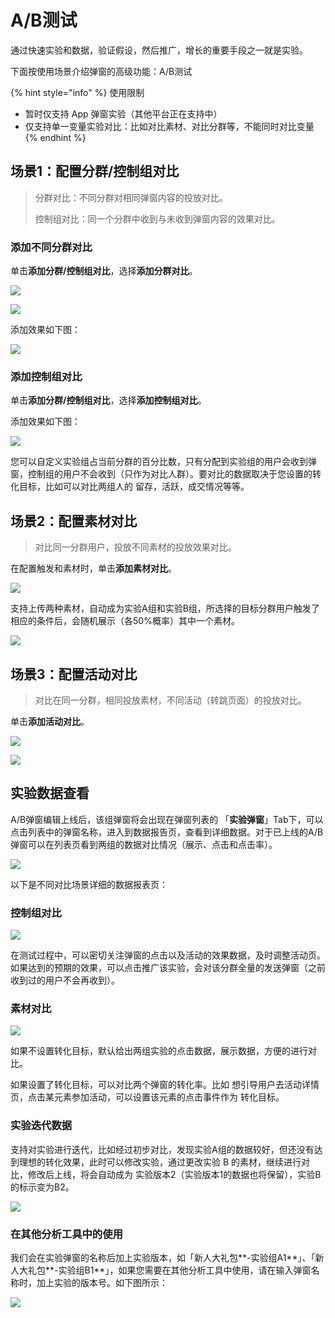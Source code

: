 # A/B测试

通过快速实验和数据，验证假设，然后推广，增长的重要手段之一就是实验。

下面按使用场景介绍弹窗的高级功能：A/B测试

{% hint style="info" %}
使用限制

* 暂时仅支持 App 弹窗实验（其他平台正在支持中）
* 仅支持单一变量实验对比：比如对比素材、对比分群等，不能同时对比变量
{% endhint %}

## 场景1：配置分群/控制组对比

> 分群对比：不同分群对相同弹窗内容的投放对比。
>
> 控制组对比：同一个分群中收到与未收到弹窗内容的效果对比。

### 添加不同分群对比

单击**添加分群/控制组对比**，选择**添加分群对比**。

![](../../.gitbook/assets/fen-qun-dui-bi-an-niu.png)

![](../../.gitbook/assets/fen-qun-dui-bi-list.png)

添加效果如下图：

![](../../.gitbook/assets/fen-qun-ab.png)

### 添加控制组对比

单击**添加分群/控制组对比**，选择**添加控制组对比**。

添加效果如下图：

![](../../.gitbook/assets/kong-zhi-zu-ab.png)

您可以自定义实验组占当前分群的百分比数，只有分配到实验组的用户会收到弹窗，控制组的用户不会收到（只作为对比人群）。要对比的数据取决于您设置的转化目标，比如可以对比两组人的 留存，活跃，成交情况等等。

## 场景2：配置素材对比

> 对比同一分群用户，投放不同素材的投放效果对比。

在配置触发和素材时，单击**添加素材对比**。

![](../../.gitbook/assets/tian-jia-su-cai-dui-bi.png)

支持上传两种素材，自动成为实验A组和实验B组，所选择的目标分群用户触发了相应的条件后，会随机展示（各50%概率）其中一个素材。

![](../../.gitbook/assets/su-cai-ab.png)

## 场景3：配置活动对比

> 对比在同一分群，相同投放素材，不同活动（转跳页面）的投放对比。

单击**添加活动对比**。

![](../../.gitbook/assets/tian-jia-huo-dong-dui-bi.png)

![](../../.gitbook/assets/huo-dong-ab.png)

## 实验数据查看

A/B弹窗编辑上线后，该组弹窗将会出现在弹窗列表的 「**实验弹窗**」Tab下，可以点击列表中的弹窗名称，进入到数据报告页，查看到详细数据。对于已上线的A/B弹窗可以在列表页看到两组的数据对比情况（展示、点击和点击率）。

![](../../.gitbook/assets/shi-yan-lie-biao.png)

以下是不同对比场景详细的数据报表页：

### 控制组对比

![](../../.gitbook/assets/kong-zhi-zu-shu-ju.png)

在测试过程中，可以密切关注弹窗的点击以及活动的效果数据，及时调整活动页。如果达到的预期的效果，可以点击推广该实验，会对该分群全量的发送弹窗（之前收到过的用户不会再收到）。

### 素材对比

![](../../.gitbook/assets/su-cai-dui-bi-shu-ju.png)

如果不设置转化目标，默认给出两组实验的点击数据，展示数据，方便的进行对比。

如果设置了转化目标，可以对比两个弹窗的转化率。比如 想引导用户去活动详情页，点击某元素参加活动，可以设置该元素的点击事件作为 转化目标。

### 实验迭代数据

支持对实验进行迭代，比如经过初步对比，发现实验A组的数据较好，但还没有达到理想的转化效果，此时可以修改实验，通过更改实验 B 的素材，继续进行对比，修改后上线，将会自动成为 实验版本2（实验版本1的数据也将保留），实验B的标示变为B2。

![](../../.gitbook/assets/die-dai-shu-ju.png)

### 在其他分析工具中的使用

我们会在实验弹窗的名称后加上实验版本，如「新人大礼包**-实验组A1**」、「新人大礼包**-实验组B1**」，如果您需要在其他分析工具中使用，请在输入弹窗名称时，加上实验的版本号。如下图所示：

![](../../.gitbook/assets/ab-lou-dou-ying-yong.png)

### 

